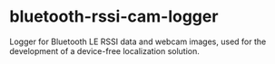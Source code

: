 # bluetooth-rssi-cam-logger
Logger for Bluetooth LE RSSI data and webcam images, used for the development of a device-free localization solution.
